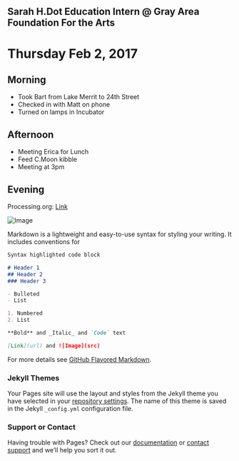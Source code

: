 ## Sarah H.Dot Education Intern @ Gray Area Foundation For the Arts

# Thursday Feb 2, 2017

## Morning
- Took Bart from Lake Merrit to 24th Street
- Checked in with Matt on phone
- Turned on lamps in Incubator

## Afternoon
- Meeting Erica for Lunch
- Feed C.Moon kibble
- Meeting at 3pm

## Evening 
Processing.org: 
[Link](http://openprocessing.org/) 

![Image](http://68.media.tumblr.com/e621abb39b0b99286e8fd76acd6b8385/tumblr_inline_msdpiunz081qz4rgp.jpg)


Markdown is a lightweight and easy-to-use syntax for styling your writing. It includes conventions for

```markdown
Syntax highlighted code block

# Header 1
## Header 2
### Header 3

- Bulleted
- List

1. Numbered
2. List

**Bold** and _Italic_ and `Code` text

[Link](url) and ![Image](src)
```

For more details see [GitHub Flavored Markdown](https://guides.github.com/features/mastering-markdown/).

### Jekyll Themes

Your Pages site will use the layout and styles from the Jekyll theme you have selected in your [repository settings](https://github.com/sarahdot/mijumaria/settings). The name of this theme is saved in the Jekyll `_config.yml` configuration file.

### Support or Contact

Having trouble with Pages? Check out our [documentation](https://help.github.com/categories/github-pages-basics/) or [contact support](https://github.com/contact) and we’ll help you sort it out.
